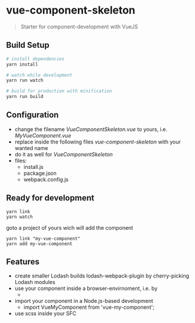 # vue-component-skeleton

> Starter for component-development with VueJS

## Build Setup

``` bash
# install dependencies
yarn install

# watch while development
yarn run watch

# build for production with minification
yarn run build
```

## Configuration

- change the filename *VueComponentSkeleton.vue* to yours, i.e. *MyVueComponent.vue*
- replace inside the following files *vue-component-skeleton* with your wanted name
- do it as well for *VueComponentSkeleton*
- files:
	- install.js
	- package.json
	- webpack.config.js

## Ready for development

``` 
yarn link
yarn watch
``` 

goto a project of yours wich will add the component

``` 
yarn link "my-vue-component"
yarn add my-vue-component
``` 
 
## Features

- create smaller Lodash builds lodash-webpack-plugin by cherry-picking Lodash modules
- use your component inside a browser-envirnoment, i.e. by 
	- *<script type="text/javascript" src="vue-my-component.js"></script>*
- import your component in a Node.js-based development 
	- import VueMyComponent from 'vue-my-component'; 
- use scss inside your SFC